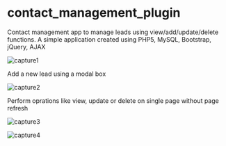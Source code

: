 # contact_management_plugin
Contact management app to manage leads using view/add/update/delete functions.
A simple application created using PHP5, MySQL, Bootstrap, jQuery, AJAX 

![capture1](https://cloud.githubusercontent.com/assets/22419682/24473957/f3fc275a-14c2-11e7-897d-5c4026dba369.JPG)

Add a new lead using a modal box

![capture2](https://cloud.githubusercontent.com/assets/22419682/24474155/98c88ff8-14c3-11e7-8e90-6d7a8fe94ee0.JPG)

Perform oprations like view, update or delete on single page without page refresh

![capture3](https://cloud.githubusercontent.com/assets/22419682/24474202/c24f1e78-14c3-11e7-889c-38ad5b79a2af.JPG)

![capture4](https://cloud.githubusercontent.com/assets/22419682/24474205/c42d85fe-14c3-11e7-9719-196843aa79dd.JPG)


